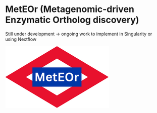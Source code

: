 # MetEOr (Metagenomic-driven Enzymatic Ortholog discovery)
Still under development -> ongoing work to implement in Singularity or using Nextflow

![](MetEOr_logo.png)
